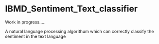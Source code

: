 # IBMD_Sentiment_Text_classifier
Work in progress.....

A natural language processing algorithum which can correctly classify the sentiment in the text language
